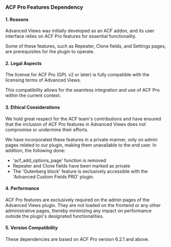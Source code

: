 ### ACF Pro Features Dependency

#### 1. Reasons

Advanced Views was initially developed as an ACF addon, and its user interface relies on ACF Pro features for essential
functionality.

Some of these features, such as Repeater, Clone fields, and Settings pages, are prerequisites for the plugin to operate.

#### 2. Legal Aspects

The license for ACF Pro (GPL v2 or later) is fully compatible with the licensing terms of Advanced Views.

This compatibility allows for the seamless integration and use of ACF Pro within the current context.

#### 3. Ethical Considerations

We hold great respect for the ACF team's contributions and have ensured that the inclusion of ACF Pro features in
Advanced Views does not compromise or undermine their efforts.

We have incorporated these features in a private manner, only on admin pages related to our plugin, making them
unavailable to the end user.
In addition, the following done:

* 'acf_add_options_page' function is removed
* Repeater and Clone fields have been marked as private
* The 'Gutenberg block' feature is exclusively accessible with the 'Advanced Custom Fields PRO' plugin.

#### 4. Performance

ACF Pro features are exclusively required on the admin pages of the Advanced Views plugin. They are not loaded on the
frontend or any other administrative pages, thereby minimizing any impact on performance outside the plugin's designated
functionalities.

#### 5. Version Compatibility

These dependencies are based on ACF Pro version 6.2.1 and above.
